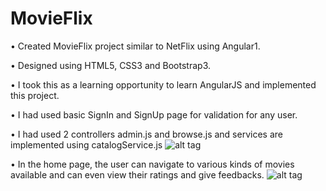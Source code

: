 # MovieFlix
•	Created MovieFlix project similar to NetFlix using Angular1.

•	Designed using HTML5, CSS3 and Bootstrap3.

•	I took this as a learning opportunity to learn AngularJS and implemented this project.

•	I had used basic SignIn and SignUp page for validation for any user.

•	I had used 2 controllers admin.js and browse.js and services are implemented using catalogService.js
  ![alt tag](https://s12.postimg.org/lqs968bnx/admin.png)

•	In the home page, the user can navigate to various kinds of movies available and can even view their ratings and give feedbacks.
  ![alt tag](https://s18.postimg.org/cqdet6m21/home.png)

